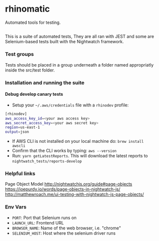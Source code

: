 # rhinomatic
Automated tools for testing.

## 
  This is a suite of automated tests, They are all ran with JEST and some are Selenium-based tests built with the Nightwatch framework.
  
  ### Test groups

  Tests should be placed in a group underneath a folder named appropriatly inside the src/test folder.

  ### Installation and running the suite
  

  #### Debug develop canary tests
  - Setup your `~/.aws/credentials` file with a `rhinodev` profile:
  ```bash
  [rhinodev]
  aws_access_key_id=<your aws access key>
  aws_secret_access_key=<your aws secret key>
  region=us-east-1
  output=json
  ```
  - If AWS CLI is not installed on your local machine do: `brew install awscli`
  - Confirm that the CLI works by typing: `aws --version`
  - Run: `yarn getLatestReports`. This will download the latest reports to `nightwatch_tests/reports-develop`
  
  ### Helpful links
    
  Page Object Model
    http://nightwatchjs.org/guide#page-objects
    https://joepurdy.io/words/page-objects-in-nightwatch-js/
    http://matthewroach.me/ui-testing-with-nightwatch-js-page-objects/


  ### Env Vars
  * `PORT`: Port that Selenium runs on
  * `LAUNCH_URL`: Frontend URL
  * `BROWSER_NAME`: Name of the web browser, i.e. "chrome"
  * `SELENIUM_HOST`: Host where the selenium driver runs

